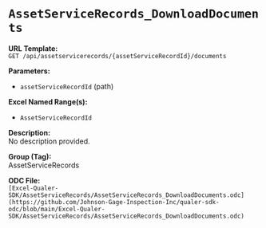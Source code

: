 # `AssetServiceRecords_DownloadDocuments`

**URL Template:**  
`GET /api/assetservicerecords/{assetServiceRecordId}/documents`

**Parameters:**  
- `assetServiceRecordId` (path)

**Excel Named Range(s):**  
- `AssetServiceRecordId`

**Description:**  
No description provided.

**Group (Tag):**  
AssetServiceRecords

**ODC File:**  
`[Excel-Qualer-SDK/AssetServiceRecords/AssetServiceRecords_DownloadDocuments.odc](https://github.com/Johnson-Gage-Inspection-Inc/qualer-sdk-odc/blob/main/Excel-Qualer-SDK/AssetServiceRecords/AssetServiceRecords_DownloadDocuments.odc)`
